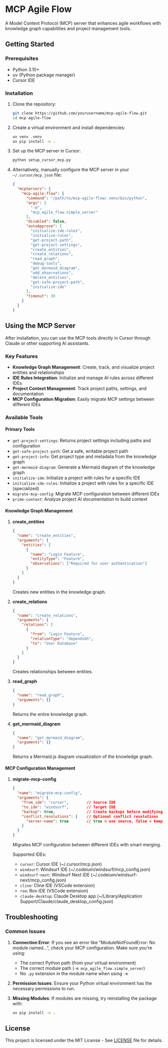 # MCP Agile Flow

A Model Context Protocol (MCP) server that enhances agile workflows with knowledge graph capabilities and project management tools.

## Getting Started

### Prerequisites
- Python 3.10+
- uv (Python package manager)
- Cursor IDE

### Installation

1. Clone the repository:
   ```bash
   git clone https://github.com/yourusername/mcp-agile-flow.git
   cd mcp-agile-flow
   ```

2. Create a virtual environment and install dependencies:
   ```bash
   uv venv .venv
   uv pip install -e .
   ```

3. Set up the MCP server in Cursor:
   ```bash
   python setup_cursor_mcp.py
   ```

4. Alternatively, manually configure the MCP server in your `~/.cursor/mcp.json` file:
   ```json
   {
     "mcpServers": {
       "mcp-agile-flow": {
         "command": "/path/to/mcp-agile-flow/.venv/bin/python",
         "args": [
           "-m",
           "mcp_agile_flow.simple_server"
         ],
         "disabled": false,
         "autoApprove": [
           "initialize-ide-rules",
           "initialize-rules",
           "get-project-path",
           "get-project-settings",
           "create_entities",
           "create_relations",
           "read_graph",
           "debug-tools",
           "get_mermaid_diagram",
           "add_observations",
           "delete_entities",
           "get-safe-project-path",
           "initialize-ide"
         ],
         "timeout": 30
       }
     }
   }
   ```

## Using the MCP Server

After installation, you can use the MCP tools directly in Cursor through Claude or other supporting AI assistants.

### Key Features

- **Knowledge Graph Management**: Create, track, and visualize project entities and relationships
- **IDE Rules Integration**: Initialize and manage AI rules across different IDEs
- **Project Context Management**: Track project paths, settings, and documentation
- **MCP Configuration Migration**: Easily migrate MCP settings between different IDEs

### Available Tools

#### Primary Tools

- `get-project-settings`: Returns project settings including paths and configuration
- `get-safe-project-path`: Get a safe, writable project path
- `get-project-info`: Get project type and metadata from the knowledge graph
- `get-mermaid-diagram`: Generate a Mermaid diagram of the knowledge graph
- `initialize-ide`: Initialize a project with rules for a specific IDE
- `initialize-ide-rules`: Initialize a project with rules for a specific IDE (specialized)
- `migrate-mcp-config`: Migrate MCP configuration between different IDEs
- `prime-context`: Analyze project AI documentation to build context

#### Knowledge Graph Management

1. **create_entities**
   ```json
   {
     "name": "create_entities",
     "arguments": {
       "entities": [
         {
           "name": "Login Feature",
           "entityType": "Feature",
           "observations": ["Required for user authentication"]
         }
       ]
     }
   }
   ```
   Creates new entities in the knowledge graph.

2. **create_relations**
   ```json
   {
     "name": "create_relations",
     "arguments": {
       "relations": [
         {
           "from": "Login Feature",
           "relationType": "dependsOn",
           "to": "User Database"
         }
       ]
     }
   }
   ```
   Creates relationships between entities.

3. **read_graph**
   ```json
   {
     "name": "read_graph",
     "arguments": {}
   }
   ```
   Returns the entire knowledge graph.

4. **get_mermaid_diagram**
   ```json
   {
     "name": "get_mermaid_diagram",
     "arguments": {}
   }
   ```
   Returns a Mermaid.js diagram visualization of the knowledge graph.

#### MCP Configuration Management

1. **migrate-mcp-config**
   ```json
   {
     "name": "migrate-mcp-config",
     "arguments": {
       "from_ide": "cursor",        // Source IDE
       "to_ide": "windsurf",        // Target IDE
       "backup": true,              // Create backups before modifying
       "conflict_resolutions": {    // Optional conflict resolutions
         "server-name": true        // true = use source, false = keep target
       }
     }
   }
   ```
   Migrates MCP configuration between different IDEs with smart merging.

   Supported IDEs:
   - `cursor`: Cursor IDE (~/.cursor/mcp.json)
   - `windsurf`: Windsurf IDE (~/.codeium/windsurf/mcp_config.json)
   - `windsurf-next`: Windsurf Next IDE (~/.codeium/windsurf-next/mcp_config.json)
   - `cline`: Cline IDE (VSCode extension)
   - `roo`: Roo IDE (VSCode extension)
   - `claude-desktop`: Claude Desktop app (~/Library/Application Support/Claude/claude_desktop_config.json)

## Troubleshooting

### Common Issues

1. **Connection Error**: If you see an error like "ModuleNotFoundError: No module named...", check your MCP configuration. Make sure you're using:
   - The correct Python path (from your virtual environment)
   - The correct module path (`-m mcp_agile_flow.simple_server`) 
   - No `.py` extension in the module name when using `-m`

2. **Permission Issues**: Ensure your Python virtual environment has the necessary permissions to run.

3. **Missing Modules**: If modules are missing, try reinstalling the package with:
   ```bash
   uv pip install -e .
   ```

## License

This project is licensed under the MIT License - See [LICENSE](LICENSE) file for details.